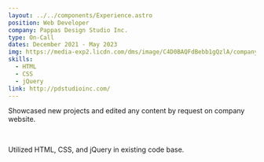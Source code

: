 ```yaml
---
layout: ../../components/Experience.astro
position: Web Developer
company: Pappas Design Studio Inc.
type: On-Call
dates: December 2021 - May 2023
img: https://media-exp2.licdn.com/dms/image/C4D0BAQFdBebb1gQzlA/company-logo_200_200/0/1538662759503?e=2147483647&v=beta&t=TPUVDeJ_B21n5zm2AGPhB6HgPNzarndT3a2x8Bykkxk
skills:
  - HTML
  - CSS
  - jQuery
link: http://pdstudioinc.com/
---
```

Showcased new projects and edited any content by request on company website.

<br />

Utilized HTML, CSS, and jQuery in existing code base.
